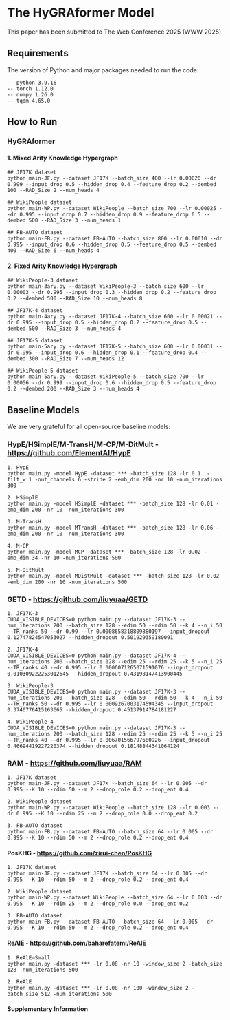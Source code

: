 # The HyGRAformer Model
This paper has been submitted to The Web Conference 2025 (WWW 2025).



## Requirements
The version of Python and major packages needed to run the code:
   
    -- python 3.9.16
    -- torch 1.12.0
    -- numpy 1.26.0
    -- tqdm 4.65.0



## How to Run

### HyGRAformer

#### 1. Mixed Arity Knowledge Hypergraph
```
## JF17K dataset
python main-JF.py --dataset JF17K --batch_size 400 --lr 0.00020 --dr 0.999 --input_drop 0.5 --hidden_drop 0.4 --feature_drop 0.2 --dembed 100 --RAD_Size 2 --num_heads 4

## WikiPeople dataset
python main-WP.py --dataset WikiPeople --batch_size 700 --lr 0.00025 --dr 0.995 --input_drop 0.7 --hidden_drop 0.9 --feature_drop 0.5 --dembed 500 --RAD_Size 3 --num_heads 1

## FB-AUTO dataset
python main-FB.py --dataset FB-AUTO --batch_size 800 --lr 0.00010 --dr 0.995 --input_drop 0.6 --hidden_drop 0.5 --feature_drop 0.5 --dembed 400 --RAD_Size 6 --num_heads 4
```


#### 2. Fixed Arity Knowledge Hypergraph
```
## WikiPeople-3 dataset
python main-3ary.py --dataset WikiPeople-3 --batch_size 600 --lr 0.00003 --dr 0.995 --input_drop 0.3 --hidden_drop 0.2 --feature_drop 0.2 --dembed 500 --RAD_Size 10 --num_heads 8

## JF17K-4 dataset
python main-4ary.py --dataset JF17K-4 --batch_size 600 --lr 0.00021 --dr 0.995 --input_drop 0.5 --hidden_drop 0.2 --feature_drop 0.5 --dembed 500 --RAD_Size 3 --num_heads 4

## JF17K-5 dataset
python main-5ary.py --dataset JF17K-5 --batch_size 600 --lr 0.00031 --dr 0.995 --input_drop 0.6 --hidden_drop 0.1 --feature_drop 0.4 --dembed 300 --RAD_Size 7 --num_heads 12

## WikiPeople-5 dataset
python main-5ary.py --dataset WikiPeople-5 --batch_size 700 --lr 0.00056 --dr 0.999 --input_drop 0.6 --hidden_drop 0.5 --feature_drop 0.2 --dembed 200 --RAD_Size 3 --num_heads 4
```







## Baseline Models
We are very grateful for all open-source baseline models:

### HypE/HSimplE/M-TransH/M-CP/M-DitMult - https://github.com/ElementAI/HypE
```
1. HypE
python main.py -model HypE -dataset *** -batch_size 128 -lr 0.1  -filt_w 1 -out_channels 6 -stride 2 -emb_dim 200 -nr 10 -num_iterations 300

2. HSimplE
python main.py -model HSimplE -dataset *** -batch_size 128 -lr 0.01 -emb_dim 200 -nr 10 -num_iterations 300

3. M-TransH
python main.py -model MTransH -dataset *** -batch_size 128 -lr 0.06 -emb_dim 200 -nr 10 -num_iterations 300

4. M-CP
python main.py -model MCP -dataset *** -batch_size 128 -lr 0.02 -emb_dim 34 -nr 10 -num_iterations 500

5. M-DitMult
python main.py -model MDistMult -dataset *** -batch_size 128 -lr 0.02 -emb_dim 200 -nr 10 -num_iterations 500
```

### GETD - https://github.com/liuyuaa/GETD
```
1. JF17K-3
CUDA_VISIBLE_DEVICES=0 python main.py --dataset JF17K-3 --num_iterations 200 --batch_size 128 --edim 50 --rdim 50 --k 4 --n_i 50 --TR_ranks 50 --dr 0.99 --lr 0.0008658318809880197 --input_dropout 0.12747824547053027 --hidden_dropout 0.501929359180091

2. JF17K-4
CUDA_VISIBLE_DEVICES=0 python main.py --dataset JF17K-4 --num_iterations 200 --batch_size 128 --edim 25 --rdim 25 --k 5 --n_i 25 --TR_ranks 40 --dr 0.995 --lr 0.0006071265071591076 --input_dropout 0.010309222253012645 --hidden_dropout 0.43198147413900445

3. WikiPeople-3
CUDA_VISIBLE_DEVICES=0 python main.py --dataset JF17K-3 --num_iterations 200 --batch_size 128 --edim 50 --rdim 50 --k 4 --n_i 50 --TR_ranks 50 --dr 0.995 --lr 0.0009267003174594345 --input_dropout 0.3740776415163665 --hidden_dropout 0.45137914784181227

4. WikiPeople-4
CUDA_VISIBLE_DEVICES=0 python main.py --dataset JF17K-3 --num_iterations 200 --batch_size 128 --edim 25 --rdim 25 --k 5 --n_i 25 --TR_ranks 40 --dr 0.995 --lr 0.006701566797680926 --input_dropout 0.46694419227220374 --hidden_dropout 0.18148844341064124
```

### RAM - https://github.com/liuyuaa/RAM
```
1. JF17K dataset
python main-JF.py --dataset JF17K --batch_size 64 --lr 0.005 --dr 0.995 --K 10 --rdim 50 --m 2 --drop_role 0.2 --drop_ent 0.4

2. WikiPeople dataset
python main-WP.py --dataset WikiPeople --batch_size 128 --lr 0.003 --dr 0.995 --K 10 --rdim 25 --m 2 --drop_role 0.0 --drop_ent 0.2

3. FB-AUTO dataset
python main-FB.py --dataset FB-AUTO --batch_size 64 --lr 0.005 --dr 0.995 --K 10 --rdim 50 --m 2 --drop_role 0.2 --drop_ent 0.4
```

#### PosKHG - https://github.com/zirui-chen/PosKHG
```
1. JF17K dataset
python main-JF.py --dataset JF17K --batch_size 64 --lr 0.005 --dr 0.995 --K 10 --rdim 50 --m 2 --drop_role 0.2 --drop_ent 0.4

2. WikiPeople dataset
python main-WP.py --dataset WikiPeople --batch_size 64 --lr 0.003 --dr 0.995 --K 10 --rdim 25 --m 2 --drop_role 0.0 --drop_ent 0.2

3. FB-AUTO dataset
python main-FB.py --dataset FB-AUTO --batch_size 64 --lr 0.005 --dr 0.995 --K 10 --rdim 50 --m 2 --drop_role 0.2 --drop_ent 0.4
```

#### ReAlE - https://github.com/baharefatemi/ReAlE
```
1. ReAlE—Small
python main.py -dataset *** -lr 0.08 -nr 10 -window_size 2 -batch_size 128 -num_iterations 500

2. ReAlE
python main.py -dataset *** -lr 0.08 -nr 100 -window_size 2 -batch_size 512 -num_iterations 500
```

#### Supplementary Information
